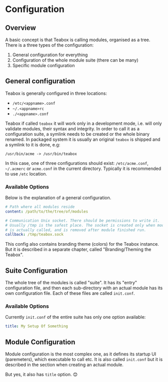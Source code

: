 # Configuration

## Overview

A basic concept is that Teabox is calling modules, organised as a tree.
There is a three types of the configuration:

1. General configuration for everything
2. Configuration of the whole module suite (there can be many)
3. Specific module configuration

## General configuration

Teabox is generally configured in three locations:

- `/etc/<appname>.conf`
- `~/.<appname>rc`
- `./<appname>.conf`

Teabox if called `teabox` it will work only in a development mode, i.e. will only validate
modules, their syntax and integrity. In order to call it as a configuration suite,
a symlink needs to be created or the whole binary renamed. In packaged system it is usually
an original `teabox` is shipped and a symlink to it is done, e.g:

    /usr/bin/acme -> /usr/bin/teabox

In this case, one of three configurations should exist: `/etc/acme.conf`, `~/.acmerc` or
 `acme.conf` in the current directory. Typically it is recommended to use `/etc` location.

### Available Options

Below is the explanation of a general configuration.

```yaml
# Path where all modules reside
content: /path/to/the/tree/of/modules

# Communication Unix socket. There should be permissions to write it.
# Usually /tmp is the safest place. The socket is created only when module
# is actually called, and is removed after module finished run.
callback: /tmp/teabox.sock
```

This config also contains branding theme (colors) for the Teabox instance. But it is described
in a separate chapter, called "Branding/Theming the Teabox".

## Suite Configuration

The whole tree of the modules is called "suite". It has its "entry" configuration file,
and then each sub-directory with an actual module has its own configuration file. Each of these
files are called `init.conf`.

### Available Options

Currently `init.conf` of the entire suite has only one option available:

```yaml
title: My Setup Of Something
```

## Module Configuration

Module configuration is the most complex one, as it defines its startup UI (paremeters),
which executable to call etc. It is also called `init.conf` but it is described in the section
when creating an actual module.

But yes, it also has `title` option. 😊